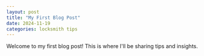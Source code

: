 ```yaml
---
layout: post
title: "My First Blog Post"
date: 2024-11-19
categories: locksmith tips
---
```

Welcome to my first blog post! This is where I'll be sharing tips and insights.
